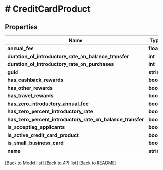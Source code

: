# # CreditCardProduct

## Properties

Name | Type | Description | Notes
------------ | ------------- | ------------- | -------------
**annual_fee** | **float** |  | [optional]
**duration_of_introductory_rate_on_balance_transfer** | **int** |  | [optional]
**duration_of_introductory_rate_on_purchases** | **int** |  | [optional]
**guid** | **string** |  | [optional]
**has_cashback_rewards** | **bool** |  | [optional]
**has_other_rewards** | **bool** |  | [optional]
**has_travel_rewards** | **bool** |  | [optional]
**has_zero_introductory_annual_fee** | **bool** |  | [optional]
**has_zero_percent_introductory_rate** | **bool** |  | [optional]
**has_zero_percent_introductory_rate_on_balance_transfer** | **bool** |  | [optional]
**is_accepting_applicants** | **bool** |  | [optional]
**is_active_credit_card_product** | **bool** |  | [optional]
**is_small_business_card** | **bool** |  | [optional]
**name** | **string** |  | [optional]

[[Back to Model list]](../../README.md#models) [[Back to API list]](../../README.md#endpoints) [[Back to README]](../../README.md)
